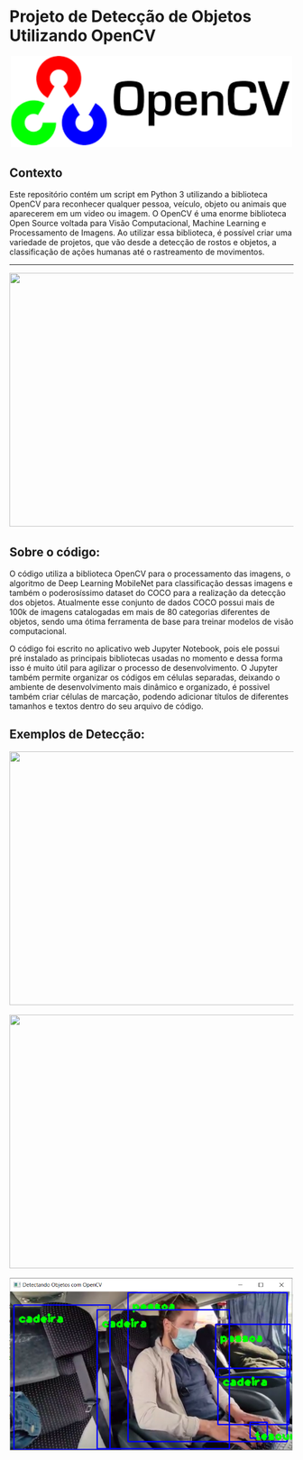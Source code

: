 # Projeto de Detecção de Objetos Utilizando OpenCV


<p align="center"><img src="./opencv.png" width="500"></p>

## Contexto

Este repositório contém um script em Python 3 utilizando a biblioteca OpenCV para reconhecer qualquer pessoa, veículo, objeto ou animais que aparecerem em um video ou imagem. O OpenCV é uma enorme biblioteca Open Source voltada para Visão Computacional, Machine Learning e Processamento de Imagens. Ao utilizar essa biblioteca, é possível criar uma variedade de projetos,  que vão desde a detecção de rostos e objetos, a classificação de ações humanas até o rastreamento de movimentos. 
 

---

<p align="left"><img src="./gif_3.gif" width="800" height="450"></p>

## Sobre o código:

O código utiliza a biblioteca OpenCV para o processamento das imagens, o algoritmo de Deep Learning MobileNet para classificação dessas imagens e também o poderosíssimo dataset do COCO para a realização da detecção dos objetos. Atualmente esse conjunto de dados  COCO possui mais de 100k de imagens catalogadas em mais de 80 categorias diferentes de objetos, sendo uma ótima ferramenta de base para treinar modelos de visão computacional.

O código foi escrito no aplicativo web Jupyter Notebook, pois ele possui pré instalado as principais bibliotecas usadas no momento e dessa forma isso é muito útil para agilizar o processo de desenvolvimento. O Jupyter também permite organizar os códigos em células separadas, deixando o ambiente de desenvolvimento mais dinâmico e organizado, é possivel também  criar células de marcação, podendo adicionar títulos de diferentes tamanhos e textos dentro do seu arquivo de código.

## Exemplos de Detecção:

<p align="left"><img src="./gif_02.gif" width="800" height="450"></p>
<p align="left"><img src="./gif_01.gif" width="800" height="450"></p>

![Screenshot](Capturarsd.PNG)
